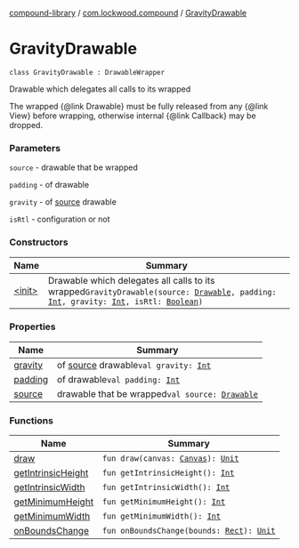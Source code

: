 [compound-library](../../index.md) / [com.lockwood.compound](../index.md) / [GravityDrawable](./index.md)

# GravityDrawable

`class GravityDrawable : DrawableWrapper`

Drawable which delegates all calls to its wrapped

The wrapped {@link Drawable} must be fully released from any {@link View}
before wrapping, otherwise internal {@link Callback} may be dropped.

### Parameters

`source` - drawable that be wrapped

`padding` - of drawable

`gravity` - of [source](source.md) drawable

`isRtl` - configuration or not

### Constructors

| Name | Summary |
|---|---|
| [&lt;init&gt;](-init-.md) | Drawable which delegates all calls to its wrapped`GravityDrawable(source: `[`Drawable`](https://developer.android.com/reference/android/graphics/drawable/Drawable.html)`, padding: `[`Int`](https://kotlinlang.org/api/latest/jvm/stdlib/kotlin/-int/index.html)`, gravity: `[`Int`](https://kotlinlang.org/api/latest/jvm/stdlib/kotlin/-int/index.html)`, isRtl: `[`Boolean`](https://kotlinlang.org/api/latest/jvm/stdlib/kotlin/-boolean/index.html)`)` |

### Properties

| Name | Summary |
|---|---|
| [gravity](gravity.md) | of [source](source.md) drawable`val gravity: `[`Int`](https://kotlinlang.org/api/latest/jvm/stdlib/kotlin/-int/index.html) |
| [padding](padding.md) | of drawable`val padding: `[`Int`](https://kotlinlang.org/api/latest/jvm/stdlib/kotlin/-int/index.html) |
| [source](source.md) | drawable that be wrapped`val source: `[`Drawable`](https://developer.android.com/reference/android/graphics/drawable/Drawable.html) |

### Functions

| Name | Summary |
|---|---|
| [draw](draw.md) | `fun draw(canvas: `[`Canvas`](https://developer.android.com/reference/android/graphics/Canvas.html)`): `[`Unit`](https://kotlinlang.org/api/latest/jvm/stdlib/kotlin/-unit/index.html) |
| [getIntrinsicHeight](get-intrinsic-height.md) | `fun getIntrinsicHeight(): `[`Int`](https://kotlinlang.org/api/latest/jvm/stdlib/kotlin/-int/index.html) |
| [getIntrinsicWidth](get-intrinsic-width.md) | `fun getIntrinsicWidth(): `[`Int`](https://kotlinlang.org/api/latest/jvm/stdlib/kotlin/-int/index.html) |
| [getMinimumHeight](get-minimum-height.md) | `fun getMinimumHeight(): `[`Int`](https://kotlinlang.org/api/latest/jvm/stdlib/kotlin/-int/index.html) |
| [getMinimumWidth](get-minimum-width.md) | `fun getMinimumWidth(): `[`Int`](https://kotlinlang.org/api/latest/jvm/stdlib/kotlin/-int/index.html) |
| [onBoundsChange](on-bounds-change.md) | `fun onBoundsChange(bounds: `[`Rect`](https://developer.android.com/reference/android/graphics/Rect.html)`): `[`Unit`](https://kotlinlang.org/api/latest/jvm/stdlib/kotlin/-unit/index.html) |
